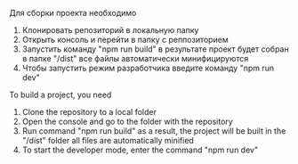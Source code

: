 Для сборки проекта необходимо 
1) Клонировать репозиторий в локальную папку 
2) Открыть консоль и перейти в папку с реппозиторием
3) Запустить команду "npm run build"
   в результате проект будет собран в папке "/dist"
   все файлы автоматически минифицируются
4) Чтобы запустить режим разработчика введите команду "npm run dev"

To build a project, you need
1) Clone the repository to a local folder
2) Open the console and go to the folder with the repository
3) Run command "npm run build"
   as a result, the project will be built in the "/dist" folder
   all files are automatically minified
4) To start the developer mode, enter the command "npm run dev"

